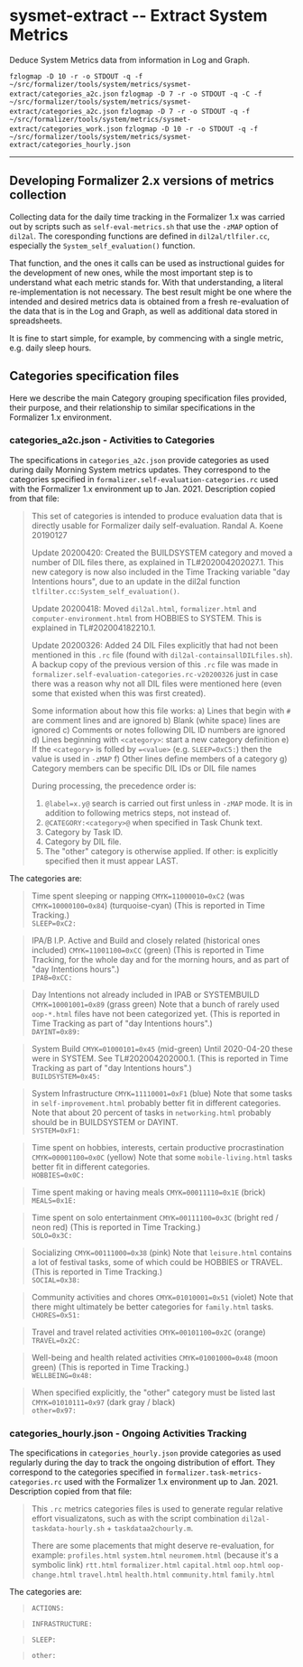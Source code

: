 # sysmet-extract -- Extract System Metrics

Deduce System Metrics data from information in Log and Graph.

`fzlogmap -D 10 -r -o STDOUT -q -f ~/src/formalizer/tools/system/metrics/sysmet-extract/categories_a2c.json`
`fzlogmap -D 7 -r -o STDOUT -q -C -f ~/src/formalizer/tools/system/metrics/sysmet-extract/categories_a2c.json`
`fzlogmap -D 7 -r -o STDOUT -q -f ~/src/formalizer/tools/system/metrics/sysmet-extract/categories_work.json`
`fzlogmap -D 10 -r -o STDOUT -q -f ~/src/formalizer/tools/system/metrics/sysmet-extract/categories_hourly.json`

---

## Developing Formalizer 2.x versions of metrics collection

Collecting data for the daily time tracking in the Formalizer 1.x was carried out by scripts such as `self-eval-metrics.sh` that use the `-zMAP` option of `dil2al`. The coresponding functions are defined in `dil2al/tlfiler.cc`, especially the `System_self_evaluation()` function.

That function, and the ones it calls can be used as instructional guides for the development of new ones, while the most important step is to understand what each metric stands for. With that understanding, a literal re-implementation is not necessary. The best result might be one where the intended and desired metrics data is obtained from a fresh re-evaluation of the data that is in the Log and Graph, as well as additional data stored in spreadsheets.

It is fine to start simple, for example, by commencing with a single metric, e.g. daily sleep hours.

## Categories specification files

Here we describe the main Category grouping specification files provided, their purpose, and their relationship to similar specifications in the Formalizer 1.x environment.

### categories_a2c.json - Activities to Categories

The specifications in `categories_a2c.json` provide categories as used during daily Morning System metrics updates. They correspond to the categories specified in `formalizer.self-evaluation-categories.rc` used with the Formalizer 1.x environment up to Jan. 2021. Description copied from that file:

> This set of categories is intended to produce evaluation data
> that is directly usable for Formalizer daily self-evaluation.
> Randal A. Koene 20190127
>
> Update 20200420: Created the BUILDSYSTEM category and moved a
> number of DIL files there, as explained in TL#202004202027.1.
> This new category is now also included in the Time Tracking
> variable "day Intentions hours", due to an update in the
> dil2al function `tlfilter.cc:System_self_evaluation()`.
>
> Update 20200418: Moved `dil2al.html`, `formalizer.html` and
> `computer-environment.html` from HOBBIES to SYSTEM. This is explained in
> TL#202004182210.1.
>
> Update 20200326: Added 24 DIL Files explicitly that had not
> been mentioned in this `.rc` file (found with `dil2al-containsallDILfiles.sh`).
> A backup copy of the previous version of this `.rc` file was
> made in `formalizer.self-evaluation-categories.rc-v20200326` just
> in case there was a reason why not all DIL files were mentioned
> here (even some that existed when this was first created).
>
> Some information about how this file works:
> a) Lines that begin with `#` are comment lines and are ignored
> b) Blank (white space) lines are ignored
> c) Comments or notes following DIL ID numbers are ignored
> d) Lines beginning with `<category>`: start a new category definition
> e) If the `<category>` is folled by `=<value>` (e.g. `SLEEP=0xC5:`) then the value is used in `-zMAP`
> f) Other lines define members of a category
> g) Category members can be specific DIL IDs or DIL file names
>
> During processing, the precedence order is:
>
> 1. `@label=x.y@` search is carried out first unless in `-zMAP` mode.
>    It is in addition to following metrics steps, not instead of.
> 2. `@CATEGORY:<category>@` when specified in Task Chunk text.
> 3. Category by Task ID.
> 4. Category by DIL file.
> 5. The "other" category is otherwise applied.
>    If other: is explicitly specified then it must appear LAST.

The categories are:

> Time spent sleeping or napping `CMYK=11000010=0xC2` (was `CMYK=10000100=0x84`) (turquoise-cyan)
> (This is reported in Time Tracking.)  
`SLEEP=0xC2:`

> IPA/B I.P. Active and Build and closely related (historical ones included) `CMYK=11001100=0xCC` (green)
> (This is reported in Time Tracking, for the whole day and for the morning hours, and as part of "day Intentions hours".)  
`IPAB=0xCC:`

> Day Intentions not already included in IPAB or SYSTEMBUILD `CMYK=10001001=0x89` (grass green)
> Note that a bunch of rarely used `oop-*.html` files have not been categorized yet.
> (This is reported in Time Tracking as part of "day Intentions hours".)  
`DAYINT=0x89:`

> System Build `CMYK=01000101=0x45` (mid-green)
> Until 2020-04-20 these were in SYSTEM. See TL#202004202000.1.
> (This is reported in Time Tracking as part of "day Intentions hours".)  
`BUILDSYSTEM=0x45:`

> System Infrastructure `CMYK=11110001=0xF1` (blue)
> Note that some tasks in `self-improvement.html` probably better fit in different categories.
> Note that about 20 percent of tasks in `networking.html` probably should be in BUILDSYSTEM or DAYINT.  
`SYSTEM=0xF1:`

> Time spent on hobbies, interests, certain productive procrastination `CMYK=00001100=0x0C` (yellow)
> Note that some `mobile-living.html` tasks better fit in different categories.  
`HOBBIES=0x0C:`

> Time spent making or having meals `CMYK=00011110=0x1E` (brick)  
`MEALS=0x1E:`

> Time spent on solo entertainment `CMYK=00111100=0x3C` (bright red / neon red)
> (This is reported in Time Tracking.)  
`SOLO=0x3C:`

> Socializing `CMYK=00111000=0x38` (pink)
> Note that `leisure.html` contains a lot of festival tasks, some of which could be HOBBIES or TRAVEL.
> (This is reported in Time Tracking.)  
`SOCIAL=0x38:`

> Community activities and chores `CMYK=01010001=0x51` (violet)
> Note that there might ultimately be better categories for `family.html` tasks.  
`CHORES=0x51:`

> Travel and travel related activities `CMYK=00101100=0x2C` (orange)  
`TRAVEL=0x2C:`

> Well-being and health related activities `CMYK=01001000=0x48` (moon green)
> (This is reported in Time Tracking.)  
`WELLBEING=0x48:`

> When specified explicitly, the "other" category must be listed last `CMYK=01010111=0x97` (dark gray / black)  
`other=0x97:`

### categories_hourly.json - Ongoing Activities Tracking

The specifications in `categories_hourly.json` provide categories as used regularly during the day to track the ongoing distribution of effort. They correspond to the categories specified in `formalizer.task-metrics-categories.rc` used with the Formalizer 1.x environment up to Jan. 2021. Description copied from that file:

> This `.rc` metrics categories files is used to generate regular
> relative effort visualizatons, such as with the script
> combination `dil2al-taskdata-hourly.sh` + `taskdataa2chourly.m`.
>
> There are some placements that might deserve re-evaluation,
> for example:
>   `profiles.html`
>   `system.html`
>   `neuromem.html` (because it's a symbolic link)
>   `rtt.html`
>   `formalizer.html`
>   `capital.html`
>   `oop.html`
>   `oop-change.html`
>   `travel.html`
>   `health.html`
>   `community.html`
>   `family.html`

The categories are:

>  
> `ACTIONS:`

>  
> `INFRASTRUCTURE:`

>  
> `SLEEP:`

>  
> `other:`
